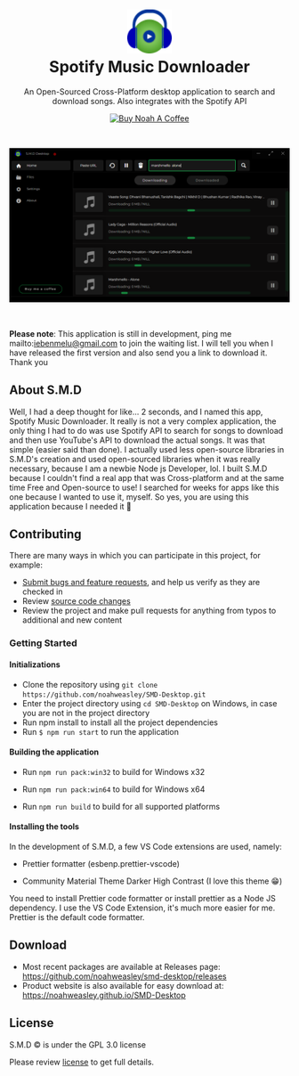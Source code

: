 <h1 align="center" style="border-bottom: none">
  <div>
    <a href="https://noahweasley.github.io/SMD-Desktop">
      <img src="docs/assets/app_icon.png" width="80" />
    </a>
  </div>
  Spotify Music Downloader
</h1>

<p align="center">
  An Open-Sourced Cross-Platform desktop application to search and download songs. Also integrates with the Spotify API
</p>

<p align="center">
  <a href="https://www.buymeacoffee.com/noahweasley" target="_blank"
    ><img
      src="https://cdn.buymeacoffee.com/buttons/v2/default-blue.png"
      alt="Buy Noah A Coffee"
      style="height: 50px !important; width: 207px !important"
    />
  </a>
</p>

</br>

<p align="center">
  <a href="https://noahweasley.github.io/SMD-Desktop" target="_blank"
    ><img src="assets/screenshots/SMD.png" alt="Buy Noah A Coffee" />
  </a>
</p>

</br>

**Please note**: This application is still in development, ping me mailto:iebenmelu@gmail.com to join the waiting list. I will tell you when I have released the first version and also send you a link to download it. Thank you

## About S.M.D

Well, I had a deep thought for like... 2 seconds, and I named this app, Spotify Music Downloader. It really is not a very complex application, the only thing I had to do was use Spotify API to search for songs to download and then use YouTube's API to download the actual songs. It was that simple (easier said than done). I actually used less open-source libraries in S.M.D's creation and used open-sourced libraries when it was really necessary, because I am a newbie Node js Developer, lol. I built S.M.D because I couldn't find a real app that was Cross-platform and at the same time Free and Open-source to use! I searched for weeks for apps like this one because I wanted to use it, myself. So yes, you are using this application because I needed it :eyes:

## Contributing

There are many ways in which you can participate in this project, for example:

- [Submit bugs and feature requests](https://github.com/noahweasley/SMD-Desktop/issues), and help us verify as they are checked in
- Review [source code changes](https://github.com/noahweasley/SMD-desktop/pulls)
- Review the project and make pull requests for anything from typos to additional and new content

### Getting Started

#### Initializations

- Clone the repository using `git clone https://github.com/noahweasley/SMD-Desktop.git`
- Enter the project directory using `cd SMD-Desktop` on Windows, in case you are not in the project directory
- Run npm install to install all the project dependencies
- Run `$ npm run start` to run the application

#### Building the application

- Run `npm run pack:win32` to build for Windows x32

- Run `npm run pack:win64` to build for Windows x64

- Run `npm run build` to build for all supported platforms

#### Installing the tools

In the development of S.M.D, a few VS Code extensions are used, namely:

- Prettier formatter (esbenp.prettier-vscode)

- Community Material Theme Darker High Contrast (I love this theme :grin:)

You need to install Prettier code formatter or install prettier as a Node JS dependency. I use the VS Code Extension, it's much more easier for me. Prettier is the default code formatter.

## Download

- Most recent packages are available at Releases page: https://github.com/noahweasley/smd-desktop/releases
- Product website is also available for easy download at: https://noahweasley.github.io/SMD-Desktop

## License

S.M.D :copyright: is under the GPL 3.0 license

Please review [license](https://github.com/noahweasley/SMD-desktop/blob/master/LICENSE) to get full details.
